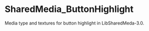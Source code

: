 SharedMedia_ButtonHighlight
===========================

Media type and textures for button highlight in LibSharedMeda-3.0.
